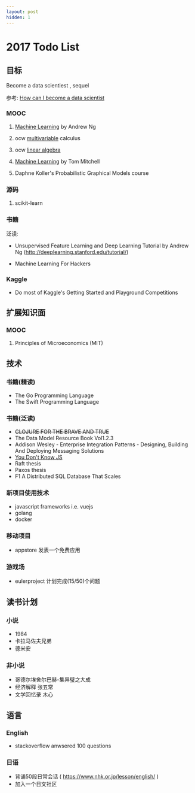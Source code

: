 ```yaml
---
layout: post
hidden: 1
---
```


# 2017 Todo List

## 目标
Become a data scientiest , sequel

参考: [How can I become a data scientist](https://www.quora.com/I-want-to-become-a-data-analyst-but-Im-not-good-at-math-What-should-I-do)

### MOOC

1. [Machine Learning](https://www.coursera.org/learn/machine-learning) by Andrew Ng

1. ocw [multivariable](https://ocw.mit.edu/courses/mathematics/18-02-multivariable-calculus-fall-2007/index.htm) calculus

1. ocw [linear algebra](https://ocw.mit.edu/courses/mathematics/18-06-linear-algebra-spring-2010/)

1. [Machine Learning](http://www.cs.cmu.edu/~tom/10701_sp11/) by Tom Mitchell

1. Daphne Koller's Probabilistic Graphical Models course

### 源码

1. scikit-learn 

### 书籍

泛读:

* Unsupervised Feature Learning and Deep Learning Tutorial by Andrew Ng
(http://deeplearning.stanford.edu/tutorial/)

* Machine Learning For Hackers 

### Kaggle

* Do most of Kaggle's Getting Started and Playground Competitions

## 扩展知识面

### MOOC

1. Principles of Microeconomics (MIT)

## 技术
### 书籍(精读)

* The Go Programming Language
* The Swift Programming Language

### 书籍(泛读)

* ~~CLOJURE FOR THE BRAVE AND TRUE~~
* The Data Model Resource Book Vol1.2.3
* Addison Wesley - Enterprise Integration Patterns - Designing, Building And Deploying Messaging Solutions
* [You Don't Know JS](https://github.com/getify/You-Dont-Know-JS)
* Raft thesis
* Paxos thesis
* F1 A Distributed SQL Database That Scales

### 新项目使用技术
* javascript frameworks i.e. vuejs
* golang
* docker

### 移动项目

* appstore 发表一个免费应用

### 游戏场

* eulerproject 计划完成(15/50)个问题

## 读书计划
### 小说

* 1984
* 卡拉马佐夫兄弟
* 德米安

### 非小说

* 哥德尔埃舍尔巴赫-集异璧之大成
* 经济解释 张五常
* 文学回忆录 木心

## 语言

### English

* stackoverflow 
  anwsered 100 questions

### 日语

* 背诵50段日常会话
 ( https://www.nhk.or.jp/lesson/english/ )
* 加入一个日文社区